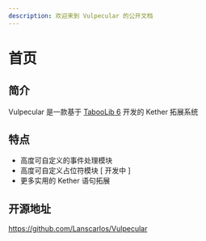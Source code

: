 ```yaml
---
description: 欢迎来到 Vulpecular 的公开文档
---
```


# 首页

## 简介

Vulpecular 是一款基于 [TabooLib 6](https://github.com/TabooLib/taboolib) 开发的 Kether 拓展系统

## 特点

- 高度可自定义的事件处理模块
- 高度可自定义占位符模块 [ 开发中 ]
- 更多实用的 Kether 语句拓展

## 开源地址

<https://github.com/Lanscarlos/Vulpecular>